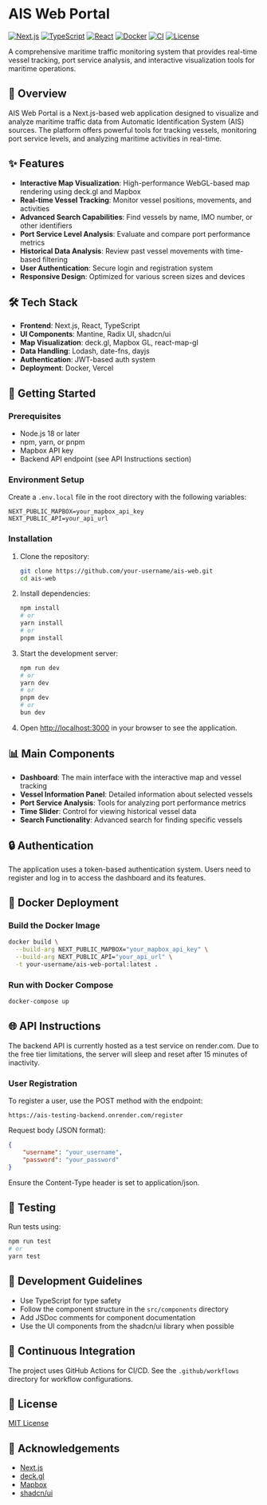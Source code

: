 # AIS Web Portal

[![Next.js](https://img.shields.io/badge/Next.js-15.x-black?style=flat-square&logo=next.js)](https://nextjs.org/)
[![TypeScript](https://img.shields.io/badge/TypeScript-5.x-blue?style=flat-square&logo=typescript)](https://www.typescriptlang.org/)
[![React](https://img.shields.io/badge/React-19.x-61DAFB?style=flat-square&logo=react)](https://reactjs.org/)
[![Docker](https://img.shields.io/badge/Docker-Ready-2496ED?style=flat-square&logo=docker)](https://www.docker.com/)
[![CI](https://img.shields.io/github/actions/workflow/status/your-username/ais-web/ci.yml?branch=main&style=flat-square&logo=github)](https://github.com/johngao122/AIS-Web-Portal/actions)
[![License](https://img.shields.io/badge/License-MIT-yellow.svg?style=flat-square)](LICENSE)

A comprehensive maritime traffic monitoring system that provides real-time vessel tracking, port service analysis, and interactive visualization tools for maritime operations.

## 🚢 Overview

AIS Web Portal is a Next.js-based web application designed to visualize and analyze maritime traffic data from Automatic Identification System (AIS) sources. The platform offers powerful tools for tracking vessels, monitoring port service levels, and analyzing maritime activities in real-time.

## ✨ Features

-   **Interactive Map Visualization**: High-performance WebGL-based map rendering using deck.gl and Mapbox
-   **Real-time Vessel Tracking**: Monitor vessel positions, movements, and activities
-   **Advanced Search Capabilities**: Find vessels by name, IMO number, or other identifiers
-   **Port Service Level Analysis**: Evaluate and compare port performance metrics
-   **Historical Data Analysis**: Review past vessel movements with time-based filtering
-   **User Authentication**: Secure login and registration system
-   **Responsive Design**: Optimized for various screen sizes and devices

## 🛠️ Tech Stack

-   **Frontend**: Next.js, React, TypeScript
-   **UI Components**: Mantine, Radix UI, shadcn/ui
-   **Map Visualization**: deck.gl, Mapbox GL, react-map-gl
-   **Data Handling**: Lodash, date-fns, dayjs
-   **Authentication**: JWT-based auth system
-   **Deployment**: Docker, Vercel

## 🚀 Getting Started

### Prerequisites

-   Node.js 18 or later
-   npm, yarn, or pnpm
-   Mapbox API key
-   Backend API endpoint (see API Instructions section)

### Environment Setup

Create a `.env.local` file in the root directory with the following variables:

```
NEXT_PUBLIC_MAPBOX=your_mapbox_api_key
NEXT_PUBLIC_API=your_api_url
```

### Installation

1. Clone the repository:

    ```bash
    git clone https://github.com/your-username/ais-web.git
    cd ais-web
    ```

2. Install dependencies:

    ```bash
    npm install
    # or
    yarn install
    # or
    pnpm install
    ```

3. Start the development server:

    ```bash
    npm run dev
    # or
    yarn dev
    # or
    pnpm dev
    # or
    bun dev
    ```

4. Open [http://localhost:3000](http://localhost:3000) in your browser to see the application.

## 📊 Main Components

-   **Dashboard**: The main interface with the interactive map and vessel tracking
-   **Vessel Information Panel**: Detailed information about selected vessels
-   **Port Service Analysis**: Tools for analyzing port performance metrics
-   **Time Slider**: Control for viewing historical vessel data
-   **Search Functionality**: Advanced search for finding specific vessels

## 🔒 Authentication

The application uses a token-based authentication system. Users need to register and log in to access the dashboard and its features.

## 🐳 Docker Deployment

### Build the Docker Image

```bash
docker build \
  --build-arg NEXT_PUBLIC_MAPBOX="your_mapbox_api_key" \
  --build-arg NEXT_PUBLIC_API="your_api_url" \
  -t your-username/ais-web-portal:latest .
```

### Run with Docker Compose

```bash
docker-compose up
```

## 🌐 API Instructions

The backend API is currently hosted as a test service on render.com. Due to the free tier limitations, the server will sleep and reset after 15 minutes of inactivity.

### User Registration

To register a user, use the POST method with the endpoint:

```
https://ais-testing-backend.onrender.com/register
```

Request body (JSON format):

```json
{
    "username": "your_username",
    "password": "your_password"
}
```

Ensure the Content-Type header is set to application/json.

## 🧪 Testing

Run tests using:

```bash
npm run test
# or
yarn test
```

## 📝 Development Guidelines

-   Use TypeScript for type safety
-   Follow the component structure in the `src/components` directory
-   Add JSDoc comments for component documentation
-   Use the UI components from the shadcn/ui library when possible

## 🔄 Continuous Integration

The project uses GitHub Actions for CI/CD. See the `.github/workflows` directory for workflow configurations.

## 📄 License

[MIT License](LICENSE)

## 🙏 Acknowledgements

-   [Next.js](https://nextjs.org/)
-   [deck.gl](https://deck.gl/)
-   [Mapbox](https://www.mapbox.com/)
-   [shadcn/ui](https://ui.shadcn.com/)
